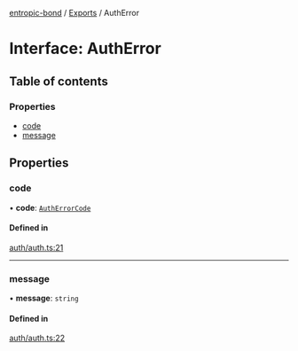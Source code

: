 [entropic-bond](../README.md) / [Exports](../modules.md) / AuthError

# Interface: AuthError

## Table of contents

### Properties

- [code](AuthError.md#code)
- [message](AuthError.md#message)

## Properties

### code

• **code**: [`AuthErrorCode`](../modules.md#autherrorcode)

#### Defined in

[auth/auth.ts:21](https://github.com/entropic-bond/entropic-bond/blob/2d7d466/src/auth/auth.ts#L21)

___

### message

• **message**: `string`

#### Defined in

[auth/auth.ts:22](https://github.com/entropic-bond/entropic-bond/blob/2d7d466/src/auth/auth.ts#L22)
